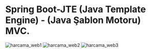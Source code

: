 # Spring Boot-JTE (Java Template Engine) - (Java Şablon Motoru) MVC.

![harcama_web1](https://github.com/user-attachments/assets/dbde7911-768d-4dda-a6e6-f481e6e3d6e9)
![harcama_web2](https://github.com/user-attachments/assets/73de2d78-1167-4e92-851d-00235fabd56d)
![harcama_web3](https://github.com/user-attachments/assets/ae6cf08f-5b1c-438c-837f-3e529f14e855)
